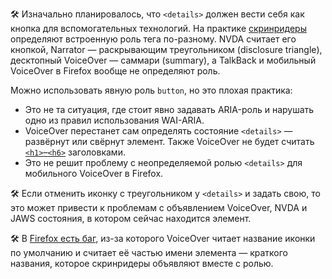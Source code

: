 🛠 Изначально планировалось, что `<details>` должен вести себя как кнопка для вспомогательных технологий. На практике [скринридеры](/html/screenreaders/) определяют встроенную роль тега по-разному. NVDA считает его кнопкой, Narrator — раскрывающим треугольником (disclosure triangle), десктопный VoiceOver — саммари (summary), а TalkBack и мобильный VoiceOver в Firefox вообще не определяют роль.

Можно использовать явную роль `button`, но это плохая практика:

- Это не та ситуация, где стоит явно задавать ARIA-роль и нарушать одно из правил использования WAI-ARIA.
- VoiceOver перестанет сам определять состояние `<details>` — развёрнут или свёрнут элемент. Также VoiceOver не будет считать [`<h1>`–`<h6>`](/html/h1-h6/) заголовками. 
- Это не решит проблему с неопределяемой ролью `<details>` для мобильного VoiceOver в Firefox.

🛠 Если отменить иконку с треугольником у `<details>` и задать свою, то это может привести к проблемам с объявлением VoiceOver, NVDA и JAWS состояния, в котором сейчас находится элемент.

🛠 В [Firefox есть баг](https://bugzilla.mozilla.org/show_bug.cgi?id=1783925), из-за которого VoiceOver читает название иконки по умолчанию и считает её частью имени элемента — краткого названия, которое скринридеры объявляют вместе с ролью.
